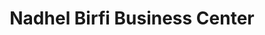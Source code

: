 ---
title: "Nadhel Birfi Business Center"
url: /monrovia/nadhel-birfi-business-center/
shop: general
---